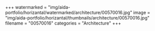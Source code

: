 +++
watermarked = "img/aida-portfolio/horizantal/watermarked/architecture/00570016.jpg"
image = "img/aida-portfolio/horizantal/thumbnails/architecture/00570016.jpg"
filename = "00570016"
categories = "Architecture"
+++
